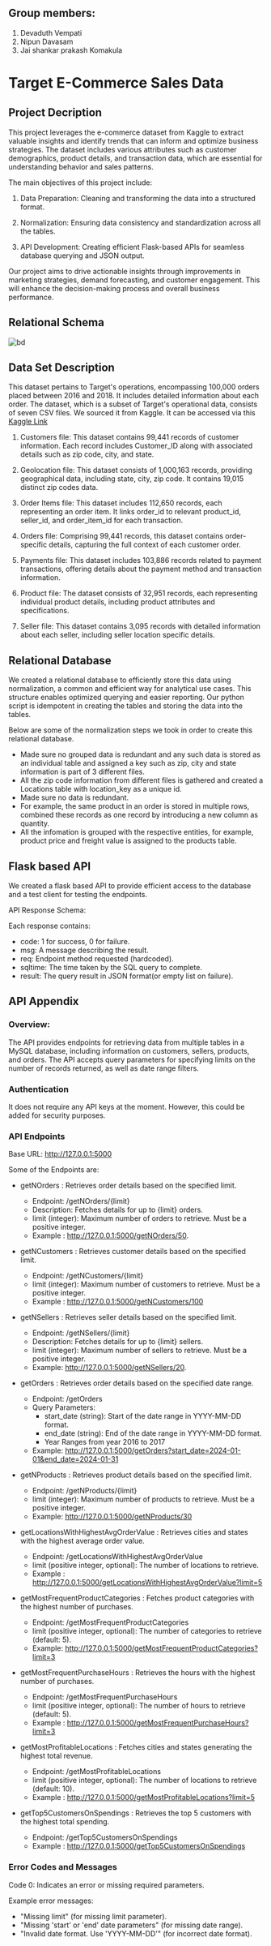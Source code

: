 ## Group members:
1) Devaduth Vempati
2) Nipun Davasam
3) Jai shankar prakash Komakula



# Target E-Commerce Sales Data

## Project Decription

This project leverages the e-commerce dataset from Kaggle to extract valuable insights and identify trends that can inform and optimize business strategies. The dataset includes various attributes such as customer demographics, product details, and transaction data, which are essential for understanding behavior and sales patterns.

The main objectives of this project include:

1. Data Preparation: Cleaning and transforming the data into a structured format.

2. Normalization: Ensuring data consistency and standardization across all the tables.

3. API Development: Creating efficient Flask-based APIs for seamless database querying and JSON output.

Our project aims to drive actionable insights through improvements in marketing strategies, demand forecasting, and customer engagement. This will enhance the decision-making process and overall business performance.

## Relational Schema

![bd](https://github.com/user-attachments/assets/ac1bfda8-4b83-4a2e-a8ad-6d461acf3009)

## Data Set Description

This dataset pertains to Target's operations, encompassing 100,000 orders placed between 2016 and 2018. It includes detailed information about each order. The dataset, which is a subset of Target's operational data, consists of seven CSV files. We sourced it from Kaggle. It can be accessed via this [Kaggle Link](https://www.kaggle.com/datasets/devarajv88/target-dataset/data)

1. Customers file: This dataset contains 99,441 records of customer information. Each record includes Customer_ID along with associated details such as zip code, city, and state.

2. Geolocation file: This dataset consists of 1,000,163 records, providing geographical data, including state, city, zip code. It contains 19,015 distinct zip codes data.

3. Order Items file: This dataset includes 112,650 records, each representing an order item. It links order_id to relevant product_id, seller_id, and order_item_id for each transaction.

4. Orders file: Comprising 99,441 records, this dataset contains order-specific details, capturing the full context of each customer order.

5. Payments file: This dataset includes 103,886 records related to payment transactions, offering details about the payment method and transaction information.

6. Product file: The dataset consists of 32,951 records, each representing individual product details, including product attributes and specifications.

7. Seller file: This dataset contains 3,095 records with detailed information about each seller, including seller location specific details.

## Relational Database

We created a relational database to efficiently store this data using normalization, a common and efficient way for analytical use cases. This structure enables optimized querying and easier reporting. Our python script is idempotent in creating the tables and storing the data into the tables.

Below are some of the normalization steps we took in order to create this relational database.

- Made sure no grouped data is redundant and any such data is stored as an individual table and assigned a key such as zip, city and state information is part of 3 different files.
- All the zip code information from different files is gathered and created a Locations table with location_key as a unique id.
- Made sure no data is redundant.
- For example, the same product in an order is stored in multiple rows, combined these records as one record by introducing a new column as quantity.
- All the infomation is grouped with the respective entities, for example, product price and freight value is assigned to the products table.

## Flask based API

We created a flask based API to provide efficient access to the database and a test client for testing the endpoints.

API Response Schema:

Each response contains:

- code: 1 for success, 0 for failure.
- msg: A message describing the result.
- req: Endpoint method requested (hardcoded).
- sqltime: The time taken by the SQL query to complete.
- result: The query result in JSON format(or empty list on failure).

## API Appendix

### Overview:

The API provides endpoints for retrieving data from multiple tables in a MySQL database, including information on customers, sellers, products, and orders. The API accepts query parameters for specifying limits on the number of records returned, as well as date range filters.

### Authentication

It does not require any API keys at the moment. However, this could be added for security purposes.

### API Endpoints

Base URL: http://127.0.0.1:5000

Some of the Endpoints are:

- getNOrders : Retrieves order details based on the specified limit.

  - Endpoint: /getNOrders/{limit}
  - Description: Fetches details for up to {limit} orders.
  - limit (integer): Maximum number of orders to retrieve. Must be a positive integer.
  - Example : http://127.0.0.1:5000/getNOrders/50.

- getNCustomers : Retrieves customer details based on the specified limit.

  - Endpoint: /getNCustomers/{limit}
  - limit (integer): Maximum number of customers to retrieve. Must be a positive integer.
  - Example : http://127.0.0.1:5000/getNCustomers/100

- getNSellers : Retrieves seller details based on the specified limit.

  - Endpoint: /getNSellers/{limit}
  - Description: Fetches details for up to {limit} sellers.
  - limit (integer): Maximum number of sellers to retrieve. Must be a positive integer.
  - Example: http://127.0.0.1:5000/getNSellers/20.

- getOrders : Retrieves order details based on the specified date range.

  - Endpoint: /getOrders
  - Query Parameters:
    - start_date (string): Start of the date range in YYYY-MM-DD format.
    - end_date (string): End of the date range in YYYY-MM-DD format.
    - Year Ranges from year 2016 to 2017
  - Example: http://127.0.0.1:5000/getOrders?start_date=2024-01-01&end_date=2024-01-31

- getNProducts : Retrieves product details based on the specified limit.

  - Endpoint: /getNProducts/{limit}
  - limit (integer): Maximum number of products to retrieve. Must be a positive integer.
  - Example: http://127.0.0.1:5000/getNProducts/30

- getLocationsWithHighestAvgOrderValue : Retrieves cities and states with the highest average order value.

  - Endpoint: /getLocationsWithHighestAvgOrderValue
  - limit (positive integer, optional): The number of locations to retrieve.
  - Example : http://127.0.0.1:5000/getLocationsWithHighestAvgOrderValue?limit=5

- getMostFrequentProductCategories : Fetches product categories with the highest number of purchases.

  - Endpoint: /getMostFrequentProductCategories
  - limit (positive integer, optional): The number of categories to retrieve (default: 5).
  - Example: http://127.0.0.1:5000/getMostFrequentProductCategories?limit=3

- getMostFrequentPurchaseHours : Retrieves the hours with the highest number of purchases.

  - Endpoint: /getMostFrequentPurchaseHours
  - limit (positive integer, optional): The number of hours to retrieve (default: 5).
  - Example : http://127.0.0.1:5000/getMostFrequentPurchaseHours?limit=3

- getMostProfitableLocations : Fetches cities and states generating the highest total revenue.

  - Endpoint: /getMostProfitableLocations
  - limit (positive integer, optional): The number of locations to retrieve (default: 10).
  - Example : http://127.0.0.1:5000/getMostProfitableLocations?limit=5

- getTop5CustomersOnSpendings : Retrieves the top 5 customers with the highest total spending.

  - Endpoint: /getTop5CustomersOnSpendings
  - Example : http://127.0.0.1:5000/getTop5CustomersOnSpendings

### Error Codes and Messages

Code 0: Indicates an error or missing required parameters.

Example error messages:

- "Missing limit" (for missing limit parameter).
- "Missing 'start' or 'end' date parameters" (for missing date range).
- "Invalid date format. Use 'YYYY-MM-DD'" (for incorrect date format).
